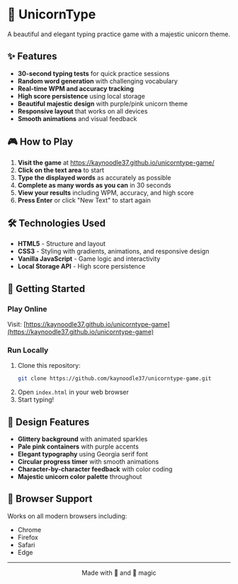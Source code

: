 # 🦄 UnicornType

A beautiful and elegant typing practice game with a majestic unicorn theme.

## ✨ Features

- **30-second typing tests** for quick practice sessions
- **Random word generation** with challenging vocabulary
- **Real-time WPM and accuracy tracking**
- **High score persistence** using local storage
- **Beautiful majestic design** with purple/pink unicorn theme
- **Responsive layout** that works on all devices
- **Smooth animations** and visual feedback

## 🎮 How to Play

1. **Visit the game** at https://kaynoodle37.github.io/unicorntype-game/
2. **Click on the text area** to start
3. **Type the displayed words** as accurately as possible
4. **Complete as many words as you can** in 30 seconds
5. **View your results** including WPM, accuracy, and high score
6. **Press Enter** or click "New Text" to start again

## 🛠️ Technologies Used

- **HTML5** - Structure and layout
- **CSS3** - Styling with gradients, animations, and responsive design
- **Vanilla JavaScript** - Game logic and interactivity
- **Local Storage API** - High score persistence

## 🚀 Getting Started

### Play Online
Visit: [https://kaynoodle37.github.io/unicorntype-game](https://kaynoodle37.github.io/unicorntype-game)

### Run Locally
1. Clone this repository:
   ```bash
   git clone https://github.com/kaynoodle37/unicorntype-game.git
   ```
2. Open `index.html` in your web browser
3. Start typing!

## 🎨 Design Features

- **Glittery background** with animated sparkles
- **Pale pink containers** with purple accents
- **Elegant typography** using Georgia serif font
- **Circular progress timer** with smooth animations
- **Character-by-character feedback** with color coding
- **Majestic unicorn color palette** throughout

## 📱 Browser Support

Works on all modern browsers including:
- Chrome
- Firefox
- Safari
- Edge

---

<div align="center">
Made with 💜 and 🦄 magic
</div>
